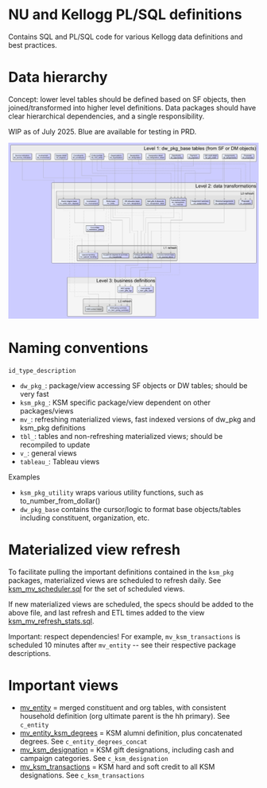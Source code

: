 # NU and Kellogg PL/SQL definitions

Contains SQL and PL/SQL code for various Kellogg data definitions and best practices.

# Data hierarchy

Concept: lower level tables should be defined based on SF objects, then joined/transformed into higher level definitions. Data packages should have clear hierarchical dependencies, and a single responsibility.

WIP as of July 2025. Blue are available for testing in PRD.

![data_hierarchy.png](images/data_hierarchy.png "Proposed data hierarchy")

# Naming conventions

`id_type_description`

 * `dw_pkg_`: package/view accessing SF objects or DW tables; should be very fast
 * `ksm_pkg_`: KSM specific package/view dependent on other packages/views
 * `mv_`: refreshing materialized views, fast indexed versions of dw_pkg and ksm_pkg definitions
 * `tbl_`: tables and non-refreshing materialized views; should be recompiled to update
 * `v_`: general views
 * `tableau_`: Tableau views

Examples

 * `ksm_pkg_utility` wraps various utility functions, such as to_number_from_dollar()
 * `dw_pkg_base` contains the cursor/logic to format base objects/tables including constituent, organization, etc.

# Materialized view refresh

To facilitate pulling the important definitions contained in the `ksm_pkg` packages, materialized views are scheduled to refresh daily. See [ksm_mv_scheduler.sql](tables/ksm_mv_scheduler.sql) for the set of scheduled views.

If new materialized views are scheduled, the specs should be added to the above file, and last refresh and ETL times added to the view [ksm_mv_refresh_stats.sql](tables/ksm_mv_refresh_stats.sql).

Important: respect dependencies! For example, `mv_ksm_transactions` is scheduled 10 minutes after `mv_entity` -- see their respective package descriptions.

# Important views

 * [mv_entity](packages/ksm_pkg_entity.pck) = merged constituent and org tables, with consistent household definition (org ultimate parent is the hh primary). See `c_entity`
 * [mv_entity_ksm_degrees](packages/ksm_pkg_degrees.pck) = KSM alumni definition, plus concatenated degrees. See `c_entity_degrees_concat`
 * [mv_ksm_designation](packages/ksm_pkg_designation.pck) = KSM gift designations, including cash and campaign categories. See `c_ksm_designation`
 * [mv_ksm_transactions](packages/ksm_pkg_gifts.pck) = KSM hard and soft credit to all KSM designations. See `c_ksm_transactions`